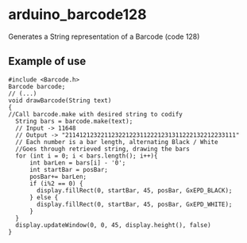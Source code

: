# arduino_barcode128
Generates a String representation of a Barcode (code 128)



## Example of use

    #include <Barcode.h>
    Barcode barcode;
    // (...)
    void drawBarcode(String text)
    {
    //Call barcode.make with desired string to codify
      String bars = barcode.make(text);
      // Input -> 11648
      // Output -> "211412123221123221223112221231311222132212233111"
      // Each number is a bar length, alternating Black / White
      //Goes through retrieved string, drawing the bars
      for (int i = 0; i < bars.length(); i++){
          int barLen = bars[i] - '0';
          int startBar = posBar;
          posBar+= barLen;
          if (i%2 == 0) {
            display.fillRect(0, startBar, 45, posBar, GxEPD_BLACK);      
          } else {
            display.fillRect(0, startBar, 45, posBar, GxEPD_WHITE);
          }          
      }
      display.updateWindow(0, 0, 45, display.height(), false)
    }
